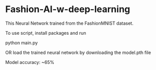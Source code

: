 # Fashion-AI-w-deep-learning

This Neural Network trained from the FashionMNIST dataset.

To use script, install packages and run

python main.py

OR load the trained neural network by downloading the model.pth file

Model accuracy: ~65%
